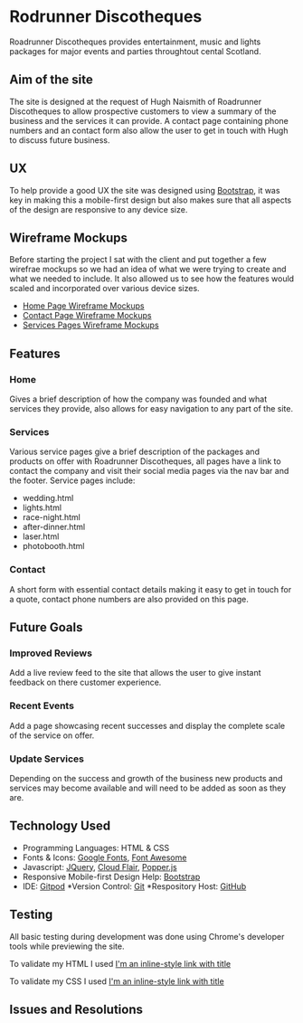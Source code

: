 # Rodrunner Discotheques

Roadrunner Discotheques provides entertainment, music and lights packages for major events and parties throughtout cental Scotland.

## Aim of the site

The site is designed at the request of Hugh Naismith of Roadrunner Discotheques to allow prospective customers to view a summary of the business and the services it can provide. A contact page containing phone numbers and an contact form also allow the user to get in touch with Hugh to discuss future business.

## UX

To help provide a good UX the site was designed using [Bootstrap](https://getbootstrap.com/ "Bootstrap"), it was key in making this a mobile-first design but also makes sure that all aspects of the design are responsive to any device size. 

## Wireframe Mockups

Before starting the project I sat with the client and put together a few wirefrae mockups so we had an idea of what we were trying to create and what we needed to include. It also allowed us to see how the features would scaled and incorporated over various device sizes. 

* [Home Page Wireframe Mockups](/assets/wireframes/rrwf-home.png)
* [Contact Page Wireframe Mockups](/assets/wireframes/rrwf-contact.png)
* [Services Pages Wireframe Mockups](/assets/wireframes/rrwf-sevices.png)

## Features

### Home

Gives a brief description of how the company was founded and what services they provide, also allows for easy navigation to any part of the site. 

### Services

Various service pages give a brief description of the packages and products on offer with Roadrunner Discotheques, all pages have a link to contact the company and visit their social media pages via the nav bar and the footer. Service pages include: 

* wedding.html
* lights.html
* race-night.html
* after-dinner.html
* laser.html
* photobooth.html

### Contact

A short form with essential contact details making it easy to get in touch for a quote, contact phone numbers are also provided on this page.

## Future Goals

### Improved Reviews
Add a live review feed to the site that allows the user to give instant feedback on there customer experience.
### Recent Events
Add a page showcasing recent successes and display the complete scale of the service on offer.
### Update Services 
Depending on the success and growth of the business new products and services may become available and will need to be added as soon as they are.

## Technology Used

* Programming Languages: HTML & CSS
* Fonts & Icons: [Google Fonts](https://fonts.google.com/ "Google Fonts"), [Font Awesome](https://fontawesome.com/ "Font Awesome")
* Javascript: [JQuery](https://jquery.com/ "JQuery"), [Cloud Flair](https://cdnjs.com/libraries/hover.css/ "Cloud Flare"), [Popper.js](https://popper.js.org/ "Popper.js")
* Responsive Mobile-first Design Help: [Bootstrap](https://getbootstrap.com/ "Bootstrap")
* IDE: [Gitpod](https://gitpod.io/ "GitPod")
*Version Control: [Git](https://git-scm.com/ "Git")
*Respository Host: [GitHub](https://github.com/ "GitHub")

## Testing

All basic testing during development was done using Chrome's developer tools while previewing the site.

To validate my HTML I used [I'm an inline-style link with title](https://validator.w3.org/ "W3C HTML Validator")

To validate my CSS I used [I'm an inline-style link with title](https://jigsaw.w3.org/css-validator/ "W3C CSS Validator")

## Issues and Resolutions 